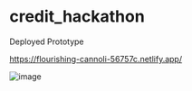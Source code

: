 # credit_hackathon

Deployed Prototype

https://flourishing-cannoli-56757c.netlify.app/



   ![image](https://github.com/user-attachments/assets/e4af9567-9a8d-4a07-8bff-d6f1a45e3298)
